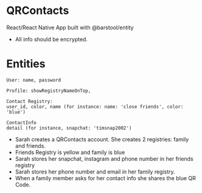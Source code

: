 # QRContacts
React/React Native App built with @barstool/entity
* All info should be encrypted. 


# Entities

```
User: name, password
```

```
Profile: showRegistryNameOnTop,
```
```
Contact Registry:
user_id, color, name (for instance: name: 'close friends', color: 'blue') 
```

``` 
ContactInfo 
detail (for instance, snapchat: 'timsnap2002')
```

* Sarah creates a QRContacts account. She creates 2 registries: family and friends.
* Friends Registry is yellow and family is blue
* Sarah stores her snapchat, instagram and phone number in her friends registry
* Sarah stores her phone number and email in her family registry. 
* When a family member asks for her contact info she shares the blue QR Code.
